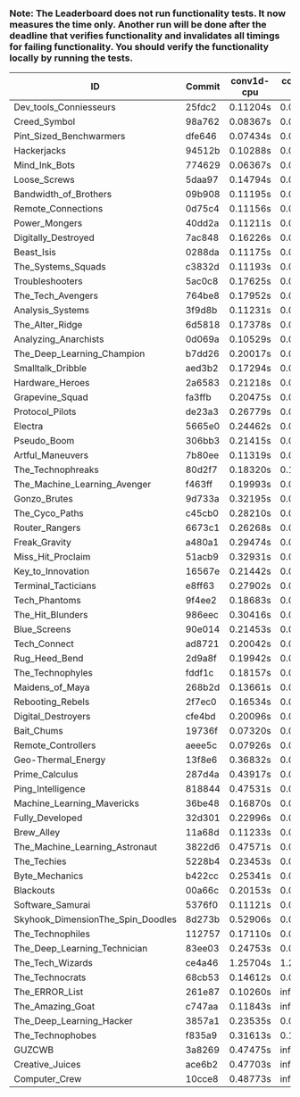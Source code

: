 ### Note: The Leaderboard does not run functionality tests. It now measures the time only. Another run will be done after the deadline that verifies functionality and invalidates all timings for failing functionality. You should verify the functionality locally by running the tests.

|ID|Commit|conv1d-cpu|conv1d-gpu|DWSPConv2D-gpu|gemm-gpu|avg|
|-|-|-|-|-|-|-|
|Dev_tools_Conniesseurs|25fdc2|0.11204s|0.04463s|2.83965s|1.72799s|1.18108s|
|Creed_Symbol|98a762|0.08367s|0.04316s|2.87293s|1.73128s|1.18276s|
|Pint_Sized_Benchwarmers|dfe646|0.07434s|0.05031s|2.84661s|1.77702s|1.18707s|
|Hackerjacks|94512b|0.10288s|0.05837s|2.86830s|1.76800s|1.19939s|
|Mind_Ink_Bots|774629|0.06367s|0.06110s|2.89104s|1.78177s|1.19939s|
|Loose_Screws|5daa97|0.14794s|0.06053s|2.88735s|1.73476s|1.20765s|
|Bandwidth_of_Brothers|09b908|0.11195s|0.06476s|2.87570s|1.80418s|1.21415s|
|Remote_Connections|0d75c4|0.11156s|0.04476s|2.91742s|1.80155s|1.21882s|
|Power_Mongers|40dd2a|0.11211s|0.04441s|2.92569s|1.79729s|1.21987s|
|Digitally_Destroyed|7ac848|0.16226s|0.06089s|2.86231s|1.79648s|1.22049s|
|Beast_Isis|0288da|0.11175s|0.08794s|2.94580s|1.75637s|1.22547s|
|The_Systems_Squads|c3832d|0.11193s|0.04541s|2.94493s|1.80413s|1.22660s|
|Troubleshooters|5ac0c8|0.17625s|0.05787s|2.92321s|1.75205s|1.22734s|
|The_Tech_Avengers|764be8|0.17952s|0.05737s|2.90804s|1.77526s|1.23005s|
|Analysis_Systems|3f9d8b|0.11231s|0.04829s|2.92017s|1.84201s|1.23069s|
|The_Alter_Ridge|6d5818|0.17378s|0.09620s|2.87349s|1.79076s|1.23356s|
|Analyzing_Anarchists|0d069a|0.10529s|0.04610s|2.87262s|1.92567s|1.23742s|
|The_Deep_Learning_Champion|b7dd26|0.20017s|0.07041s|2.88123s|1.81277s|1.24115s|
|Smalltalk_Dribble|aed3b2|0.17294s|0.06310s|2.88299s|1.85109s|1.24253s|
|Hardware_Heroes|2a6583|0.21218s|0.06689s|2.88632s|1.80959s|1.24375s|
|Grapevine_Squad|fa3ffb|0.20475s|0.06254s|2.91355s|1.80730s|1.24704s|
|Protocol_Pilots|de23a3|0.26779s|0.06583s|2.88057s|1.77477s|1.24724s|
|Electra|5665e0|0.24462s|0.06171s|2.88438s|1.80145s|1.24804s|
|Pseudo_Boom|306bb3|0.21415s|0.06320s|2.91292s|1.81464s|1.25123s|
|Artful_Maneuvers|7b80ee|0.11319s|0.07199s|2.94071s|1.88238s|1.25207s|
|The_Technophreaks|80d2f7|0.18320s|0.13675s|2.89729s|1.79137s|1.25215s|
|The_Machine_Learning_Avenger|f463ff|0.19993s|0.06499s|2.89243s|1.85132s|1.25217s|
|Gonzo_Brutes|9d733a|0.32195s|0.04434s|2.85864s|1.79090s|1.25396s|
|The_Cyco_Paths|c45cb0|0.28210s|0.07565s|2.88572s|1.77299s|1.25412s|
|Router_Rangers|6673c1|0.26268s|0.06697s|2.87805s|1.81035s|1.25451s|
|Freak_Gravity|a480a1|0.29474s|0.07250s|2.87812s|1.77473s|1.25502s|
|Miss_Hit_Proclaim|51acb9|0.32931s|0.06528s|2.87818s|1.74980s|1.25564s|
|Key_to_Innovation|16567e|0.21442s|0.04561s|2.96643s|1.80927s|1.25893s|
|Terminal_Tacticians|e8ff63|0.27902s|0.06392s|2.88956s|1.81552s|1.26200s|
|Tech_Phantoms|9f4ee2|0.18683s|0.08256s|2.88793s|1.89456s|1.26297s|
|The_Hit_Blunders|986eec|0.30416s|0.05903s|2.86860s|1.83546s|1.26681s|
|Blue_Screens|90e014|0.21453s|0.05956s|2.86736s|1.92755s|1.26725s|
|Tech_Connect|ad8721|0.20042s|0.06633s|2.88403s|1.92489s|1.26892s|
|Rug_Heed_Bend|2d9a8f|0.19942s|0.04113s|2.85062s|1.99541s|1.27164s|
|The_Technophyles|fddf1c|0.18157s|0.04162s|3.01894s|1.84566s|1.27195s|
|Maidens_of_Maya|268b2d|0.13661s|0.06285s|2.86614s|2.02305s|1.27216s|
|Rebooting_Rebels|2f7ec0|0.16534s|0.06589s|2.93357s|1.92794s|1.27319s|
|Digital_Destroyers|cfe4bd|0.20096s|0.06187s|2.90001s|1.93319s|1.27401s|
|Bait_Chums|19736f|0.07320s|0.06746s|2.86821s|2.08851s|1.27435s|
|Remote_Controllers|aeee5c|0.07926s|0.04520s|3.13756s|1.83943s|1.27536s|
|Geo-Thermal_Energy|13f8e6|0.36832s|0.07020s|2.90735s|1.84997s|1.29896s|
|Prime_Calculus|287d4a|0.43917s|0.08372s|2.87892s|1.80448s|1.30157s|
|Ping_Intelligence|818844|0.47531s|0.08017s|2.87760s|1.80182s|1.30873s|
|Machine_Learning_Mavericks|36be48|0.16870s|0.06860s|2.89310s|2.11579s|1.31155s|
|Fully_Developed|32d301|0.22996s|0.06137s|2.87188s|2.11153s|1.31869s|
|Brew_Alley|11a68d|0.11233s|0.04438s|3.14819s|1.97175s|1.31916s|
|The_Machine_Learning_Astronaut|3822d6|0.47571s|0.07166s|2.87077s|1.87480s|1.32323s|
|The_Techies|5228b4|0.23453s|0.07336s|2.88344s|2.10503s|1.32409s|
|Byte_Mechanics|b422cc|0.25341s|0.04546s|2.90807s|2.10746s|1.32860s|
|Blackouts|00a66c|0.20153s|0.06854s|2.97537s|2.12127s|1.34167s|
|Software_Samurai|5376f0|0.11121s|0.04450s|2.89994s|2.54066s|1.39908s|
|Skyhook_DimensionThe_Spin_Doodles|8d273b|0.52906s|0.06344s|2.88376s|2.22635s|1.42565s|
|The_Technophiles|112757|0.17110s|0.04492s|2.88581s|2.70194s|1.45094s|
|The_Deep_Learning_Technician|83ee03|0.24753s|0.06338s|2.95892s|2.78402s|1.51346s|
|The_Tech_Wizards|ce4a46|1.25704s|1.26940s|2.84902s|2.11020s|1.87141s|
|The_Technocrats|68cb53|0.14612s|0.08475s|2.96732s|5.63365s|2.20796s|
|The_ERROR_List|261e87|0.10260s|infs|2.87634s|1.80445s|infs|
|The_Amazing_Goat|c747aa|0.11843s|infs|infs|2.53253s|infs|
|The_Deep_Learning_Hacker|3857a1|0.23535s|0.07062s|infs|1.93575s|infs|
|The_Technophobes|f835a9|0.31613s|0.18099s|infs|1.79377s|infs|
|GUZCWB|3a8269|0.47475s|infs|infs|4.44612s|infs|
|Creative_Juices|ace6b2|0.47703s|infs|infs|4.43832s|infs|
|Computer_Crew|10cce8|0.48773s|infs|infs|4.48616s|infs|
